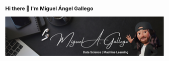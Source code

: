 ### Hi there 👋 I'm Miguel Ángel Gallego

![me](https://github.com/MiguelyGallego/MiguelyGallego/blob/main/githubbanner.png)

<!--
**MiguelyGallego/MiguelyGallego** is a ✨ _special_ ✨ repository because its `README.md` (this file) appears on your GitHub profile.

Here are some ideas to get you started:

- 🔭 I’m currently working on ...
- 🌱 I’m currently learning ...
- 👯 I’m looking to collaborate on ...
- 🤔 I’m looking for help with ...
- 💬 Ask me about ...
- 📫 How to reach me: ...
- 😄 Pronouns: ...
- ⚡ Fun fact: ...
-->
